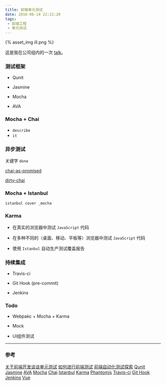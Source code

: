 ```yaml
---
title: 前端单元测试
date: 2016-06-14 22:21:20
tags:
 - 前端工程
 - 单元测试
---
```


{% asset_img ill.png %}

这是我在公司组内的一次 [talk](https://github.com/xwartz/pupa/blob/master/talk/js%E5%8D%95%E5%85%83%E6%B5%8B%E8%AF%95.key)。

<!-- more  -->

### 测试框架

* Qunit

* Jasmine

* Mocha

* AVA

### Mocha + Chai

* `describe`
* `it`

### 异步测试

关键字 `done`

[chai-as-promised](https://github.com/domenic/chai-as-promised)

[dirty-chai](https://github.com/prodatakey/dirty-chai)


### Mocha + Istanbul

`istanbul cover _mocha`

### Karma

* 在真实的浏览器中测试 `JavaScript` 代码

* 在多种不同的（桌面、移动、平板等）浏览器中测试 `JavaScript` 代码

* 使用 `Istanbul` 自动生产测试覆盖报告

### 持续集成

* Travis-ci

* Git Hook (pre-commit)

* Jenkins

### Todo

* Webpakc + Mocha + Karma

* Mock

* UI组件测试

---

### 参考

[关于前端开发谈谈单元测试](https://zhuanlan.zhihu.com/p/19590189)
[如何进行前端测试](https://www.zhihu.com/question/29922082)
[前端自动化测试探索](http://fex.baidu.com/blog/2015/07/front-end-test/)
[Qunit](http://qunitjs.com/)
[Jasmine](https://github.com/jasmine/jasmine)
[AVA](https://github.com/avajs/ava)
[Mocha](http://mochajs.org/)
[Chai](http://chaijs.com/)
[Istanbul](https://github.com/gotwarlost/istanbul)
[Karma](https://github.com/karma-runner/karma)
[Phantomjs](https://github.com/ariya/phantomjs)
[Travis-ci](https://travis-ci.org)
[Git Hook](https://git-scm.com/book/zh/v2/%E8%87%AA%E5%AE%9A%E4%B9%89-Git-Git-%E9%92%A9%E5%AD%90)
[Jenkins](https://jenkins.io/)
[Vue](https://github.com/vuejs/vue)
